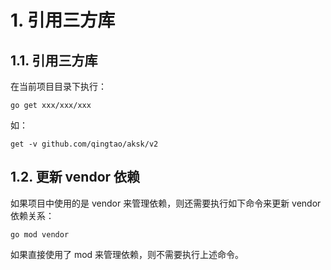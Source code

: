 # 1. 引用三方库


## 1.1. 引用三方库

在当前项目目录下执行：

```
go get xxx/xxx/xxx
```

如：

```
get -v github.com/qingtao/aksk/v2
```

## 1.2. 更新 vendor 依赖

如果项目中使用的是 vendor 来管理依赖，则还需要执行如下命令来更新 vendor 依赖关系：

```
go mod vendor
```

如果直接使用了 mod 来管理依赖，则不需要执行上述命令。